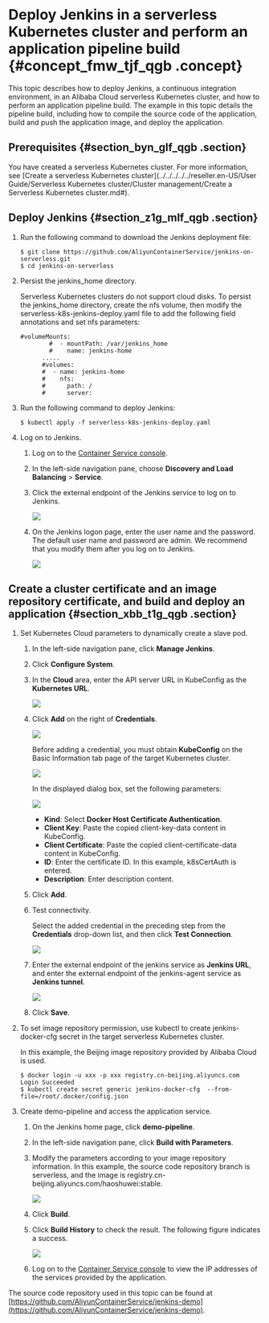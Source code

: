 # Deploy Jenkins in a serverless Kubernetes cluster and perform an application pipeline build {#concept_fmw_tjf_qgb .concept}

This topic describes how to deploy Jenkins, a continuous integration environment, in an Alibaba Cloud serverless Kubernetes cluster, and how to perform an application pipeline build. The example in this topic details the pipeline build, including how to compile the source code of the application, build and push the application image, and deploy the application.

## Prerequisites {#section_byn_glf_qgb .section}

You have created a serverless Kubernetes cluster. For more information, see [Create a serverless Kubernetes cluster](../../../../../reseller.en-US/User Guide/Serverless Kubernetes cluster/Cluster management/Create a Serverless Kubernetes cluster.md#).

## Deploy Jenkins {#section_z1g_mlf_qgb .section}

1.  Run the following command to download the Jenkins deployment file:

    ```
    $ git clone https://github.com/AliyunContainerService/jenkins-on-serverless.git
    $ cd jenkins-on-serverless
    ```

2.  Persist the jenkins\_home directory.

    Serverless Kubernetes clusters do not support cloud disks. To persist the jenkins\_home directory, create the nfs volume, then modify the serverless-k8s-jenkins-deploy.yaml file to add the following field annotations and set nfs parameters:

    ```
    #volumeMounts:
            #  - mountPath: /var/jenkins_home
            #    name: jenkins-home
          .....
          #volumes:
          #  - name: jenkins-home
          #    nfs:
          #      path: /
          #      server:
    ```

3.  Run the following command to deploy Jenkins:

    ```
    $ kubectl apply -f serverless-k8s-jenkins-deploy.yaml
    ```

4.  Log on to Jenkins.
    1.  Log on to the [Container Service console](https://partners-intl.console.aliyun.com/#/cs).
    2.  In the left-side navigation pane, choose **Discovery and Load Balancing** \> **Service**.
    3.  Click the external endpoint of the Jenkins service to log on to Jenkins.

        ![](http://static-aliyun-doc.oss-cn-hangzhou.aliyuncs.com/assets/img/122940/155143416538515_en-US.png)

    4.  On the Jenkins logon page, enter the user name and the password. The default user name and password are admin. We recommend that you modify them after you log on to Jenkins.

        ![](images/38516_en-US.png)


## Create a cluster certificate and an image repository certificate, and build and deploy an application {#section_xbb_t1g_qgb .section}

1.  Set Kubernetes Cloud parameters to dynamically create a slave pod.
    1.  In the left-side navigation pane, click **Manage Jenkins**.
    2.  Click **Configure System**.
    3.  In the **Cloud** area, enter the API server URL in KubeConfig as the **Kubernetes URL**.

        ![](images/38521_en-US.png)

    4.  Click **Add** on the right of **Credentials**.

        ![](http://static-aliyun-doc.oss-cn-hangzhou.aliyuncs.com/assets/img/122940/155143416538523_en-US.png)

        Before adding a credential, you must obtain **KubeConfig** on the Basic Information tab page of the target Kubernetes cluster.

        ![](http://static-aliyun-doc.oss-cn-hangzhou.aliyuncs.com/assets/img/122940/155143416538524_en-US.png)

        In the displayed dialog box, set the following parameters:

        ![](http://static-aliyun-doc.oss-cn-hangzhou.aliyuncs.com/assets/img/122940/155143416538527_en-US.png)

        -   **Kind**: Select **Docker Host Certificate Authentication**.
        -   **Client Key**: Paste the copied client-key-data content in KubeConfig.
        -   **Client Certificate**: Paste the copied client-certificate-data content in KubeConfig.
        -   **ID**: Enter the certificate ID. In this example, k8sCertAuth is entered.
        -   **Description**: Enter description content.
    5.  Click **Add**.
    6.  Test connectivity.

        Select the added credential in the preceding step from the **Credentials** drop-down list, and then click **Test Connection**.

        ![](images/38529_en-US.png)

    7.  Enter the external endpoint of the jenkins service as **Jenkins URL**, and enter the external endpoint of the jenkins-agent service as **Jenkins tunnel**.

        ![](images/38531_en-US.png)

    8.  Click **Save**.
2.  To set image repository permission, use kubectl to create jenkins-docker-cfg secret in the target serverless Kubernetes cluster.

    In this example, the Beijing image repository provided by Alibaba Cloud is used.

    ```
    $ docker login -u xxx -p xxx registry.cn-beijing.aliyuncs.com
    Login Succeeded
    $ kubectl create secret generic jenkins-docker-cfg  --from-file=/root/.docker/config.json
    ```

3.  Create demo-pipeline and access the application service.
    1.  On the Jenkins home page, click **demo-pipeline**.
    2.  In the left-side navigation pane, click **Build with Parameters**.
    3.  Modify the parameters according to your image repository information. In this example, the source code repository branch is serverless, and the image is registry.cn-beijing.aliyuncs.com/haoshuwei:stable.

        ![](images/38622_en-US.png)

    4.  Click **Build**.
    5.  Click **Build History** to check the result. The following figure indicates a success.

        ![](http://static-aliyun-doc.oss-cn-hangzhou.aliyuncs.com/assets/img/122940/155143416538532_en-US.png)

    6.  Log on to the [Container Service console](https://partners-intl.console.aliyun.com/#/cs) to view the IP addresses of the services provided by the application.

The source code repository used in this topic can be found at [https://github.com/AliyunContainerService/jenkins-demo](https://github.com/AliyunContainerService/jenkins-demo).

